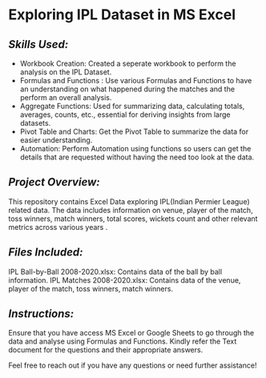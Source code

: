 # **Exploring IPL Dataset in MS Excel**

## *Skills Used:*

* Workbook Creation: Created a seperate workbook to perform the analysis on the IPL Dataset.
* Formulas and Functions : Use various Formulas and Functions to have an understanding on what happened during the matches and the perform an overall analysis.
* Aggregate Functions: Used for summarizing data, calculating totals, averages, counts, etc., essential for deriving insights from large datasets. 
* Pivot Table and Charts: Get the Pivot Table to summarize the data for easier understanding.
* Automation: Perform Automation using functions so users can get the details that are requested without having the need too look at the data.

## *Project Overview:*

This repository contains Excel Data exploring IPL(Indian Permier League) related data. The data includes information on venue, player of the match, toss winners, match winners, total scores, wickets count and other relevant metrics across various years .

## *Files Included:*

IPL Ball-by-Ball 2008-2020.xlsx: Contains data of the ball by ball information.
IPL Matches 2008-2020.xlsx: Contains data of the venue, player of the match, toss winners, match winners.

## *Instructions:*

Ensure that you have access MS Excel or Google Sheets to go through the data and analyse using Formulas and Functions.
Kindly refer the Text document for the questions and their appropriate answers.


Feel free to reach out if you have any questions or need further assistance!
